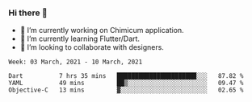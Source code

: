 ### Hi there 👋

<!--
**devcat37/devcat37** is a ✨ _special_ ✨ repository because its `README.md` (this file) appears on your GitHub profile.-->


- 🔭 I’m currently working on Chimicum application.
- 🌱 I’m currently learning Flutter/Dart.
- 👯 I’m looking to collaborate with designers.
<!-- - 🤔 I’m looking for help with ... -->

<!--START_SECTION:waka-->
```text
Week: 03 March, 2021 - 10 March, 2021

Dart          7 hrs 35 mins   ██████████████████████░░░   87.82 % 
YAML          49 mins         ██▒░░░░░░░░░░░░░░░░░░░░░░   09.47 % 
Objective-C   13 mins         ▓░░░░░░░░░░░░░░░░░░░░░░░░   02.65 % 
```
<!--END_SECTION:waka-->
